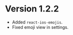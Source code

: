 # Version 1.2.2

* Added ``react-ios-emojis``.
* Fixed emoji view in settings.

[//]: # (## Previous releases)